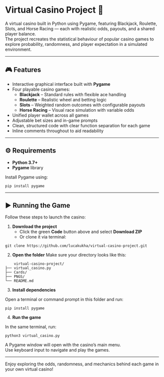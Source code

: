 # Virtual Casino Project 🎰

A virtual casino built in Python using Pygame, featuring Blackjack, Roulette, Slots, and Horse Racing — each with realistic odds, payouts, and a shared player balance.  
The project recreates the statistical behaviour of popular casino games to explore probability, randomness, and player expectation in a simulated environment.

--------------------

## 🎮 Features
- Interactive graphical interface built with **Pygame**
- Four playable casino games:
  - **Blackjack** – Standard rules with flexible ace handling
  - **Roulette** – Realistic wheel and betting logic  
  - **Slots** – Weighted random outcomes with configurable payouts  
  - **Horse Racing** – Visual race simulation with variable odds
- Unified player wallet across all games  
- Adjustable bet sizes and in-game prompts  
- Clean, structured code with clear function separation for each game  
- Inline comments throughout to aid readability  

--------------------

## ⚙️ Requirements
- **Python 3.7+**
- **Pygame** library

Install Pygame using:
```
pip install pygame
```
--------------------

## ▶️ Running the Game
Follow these steps to launch the casino:

1. **Download the project**
   - Click the green **Code** button above and select **Download ZIP**
   - Or clone it via terminal:
```
git clone https://github.com/lucakukha/virtual-casino-project.git
```

2. **Open the folder**
   Make sure your directory looks like this:
```
    virtual-casino-project/
├── virtual_casino.py
├── Cards/
├── PNGS/
└── README.md
```
3. **Install dependencies**

Open a terminal or command prompt in this folder and run:
```
pip install pygame
```
4. **Run the game**

In the same terminal, run:
```
python3 virtual_casino.py
```
A Pygame window will open with the casino’s main menu.  
Use keyboard input to navigate and play the games.

--------------------

Enjoy exploring the odds, randomness, and mechanics behind each game in your own virtual casino!
